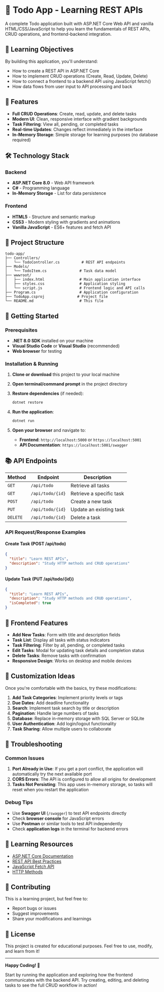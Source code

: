 # 📝 Todo App - Learning REST APIs

A complete Todo application built with ASP.NET Core Web API and vanilla HTML/CSS/JavaScript to help you learn the fundamentals of REST APIs, CRUD operations, and frontend-backend integration.

## 🎯 Learning Objectives

By building this application, you'll understand:
- How to create a REST API in ASP.NET Core
- How to implement CRUD operations (Create, Read, Update, Delete)
- How to connect a frontend to a backend API using JavaScript fetch()
- How data flows from user input to API processing and back

## 🚀 Features

- **Full CRUD Operations**: Create, read, update, and delete tasks
- **Modern UI**: Clean, responsive interface with gradient backgrounds
- **Task Filtering**: View all, pending, or completed tasks
- **Real-time Updates**: Changes reflect immediately in the interface
- **In-Memory Storage**: Simple storage for learning purposes (no database required)

## 🛠️ Technology Stack

### Backend
- **ASP.NET Core 8.0** - Web API framework
- **C#** - Programming language
- **In-Memory Storage** - List<TodoItem> for data persistence

### Frontend
- **HTML5** - Structure and semantic markup
- **CSS3** - Modern styling with gradients and animations
- **Vanilla JavaScript** - ES6+ features and fetch API

## 📁 Project Structure

```
todo-app/
├── Controllers/
│   └── TodoController.cs          # REST API endpoints
├── Models/
│   └── TodoItem.cs               # Task data model
├── wwwroot/
│   ├── index.html                # Main application interface
│   ├── styles.css                # Application styling
│   └── script.js                 # Frontend logic and API calls
├── Program.cs                    # Application configuration
├── TodoApp.csproj               # Project file
└── README.md                     # This file
```

## 🚀 Getting Started

### Prerequisites
- **.NET 8.0 SDK** installed on your machine
- **Visual Studio Code** or **Visual Studio** (recommended)
- **Web browser** for testing

### Installation & Running

1. **Clone or download** this project to your local machine

2. **Open terminal/command prompt** in the project directory

3. **Restore dependencies** (if needed):
   ```bash
   dotnet restore
   ```

4. **Run the application**:
   ```bash
   dotnet run
   ```

5. **Open your browser** and navigate to:
   - **Frontend**: `http://localhost:5000` or `https://localhost:5001`
   - **API Documentation**: `https://localhost:5001/swagger`

## 📚 API Endpoints

| Method | Endpoint | Description |
|--------|----------|-------------|
| `GET` | `/api/todo` | Retrieve all tasks |
| `GET` | `/api/todo/{id}` | Retrieve a specific task |
| `POST` | `/api/todo` | Create a new task |
| `PUT` | `/api/todo/{id}` | Update an existing task |
| `DELETE` | `/api/todo/{id}` | Delete a task |

### API Request/Response Examples

#### Create Task (POST /api/todo)
```json
{
  "title": "Learn REST APIs",
  "description": "Study HTTP methods and CRUD operations"
}
```

#### Update Task (PUT /api/todo/{id})
```json
{
  "title": "Learn REST APIs",
  "description": "Study HTTP methods and CRUD operations",
  "isCompleted": true
}
```

## 🎨 Frontend Features

- **Add New Tasks**: Form with title and description fields
- **Task List**: Display all tasks with status indicators
- **Task Filtering**: Filter by all, pending, or completed tasks
- **Edit Tasks**: Modal for updating task details and completion status
- **Delete Tasks**: Remove tasks with confirmation
- **Responsive Design**: Works on desktop and mobile devices

## 🔧 Customization Ideas

Once you're comfortable with the basics, try these modifications:

1. **Add Task Categories**: Implement priority levels or tags
2. **Due Dates**: Add deadline functionality
3. **Search**: Implement task search by title or description
4. **Pagination**: Handle large numbers of tasks
5. **Database**: Replace in-memory storage with SQL Server or SQLite
6. **User Authentication**: Add login/logout functionality
7. **Task Sharing**: Allow multiple users to collaborate

## 🐛 Troubleshooting

### Common Issues

1. **Port Already in Use**: If you get a port conflict, the application will automatically try the next available port
2. **CORS Errors**: The API is configured to allow all origins for development
3. **Tasks Not Persisting**: This app uses in-memory storage, so tasks will reset when you restart the application

### Debug Tips

- Use **Swagger UI** (`/swagger`) to test API endpoints directly
- Check **browser console** for JavaScript errors
- Use **Postman** or similar tools to test API independently
- Check **application logs** in the terminal for backend errors

## 📖 Learning Resources

- [ASP.NET Core Documentation](https://docs.microsoft.com/en-us/aspnet/core/)
- [REST API Best Practices](https://restfulapi.net/)
- [JavaScript Fetch API](https://developer.mozilla.org/en-US/docs/Web/API/Fetch_API)
- [HTTP Methods](https://developer.mozilla.org/en-US/docs/Web/HTTP/Methods)

## 🤝 Contributing

This is a learning project, but feel free to:
- Report bugs or issues
- Suggest improvements
- Share your modifications and learnings

## 📄 License

This project is created for educational purposes. Feel free to use, modify, and learn from it!

---

**Happy Coding! 🎉**

Start by running the application and exploring how the frontend communicates with the backend API. Try creating, editing, and deleting tasks to see the full CRUD workflow in action!
